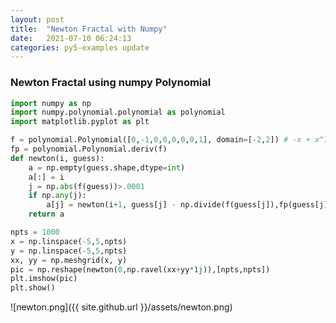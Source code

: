 ```yaml
---
layout: post
title:  "Newton Fractal with Numpy"
date:   2021-07-10 06:24:13
categories: py5-examples update
---
```


### Newton Fractal using numpy Polynomial

```python
import numpy as np
import numpy.polynomial.polynomial as polynomial
import matplotlib.pyplot as plt

f = polynomial.Polynomial([0,-1,0,0,0,0,0,1], domain=[-2,2]) # -x + x^7
fp = polynomial.Polynomial.deriv(f)
def newton(i, guess):
    a = np.empty(guess.shape,dtype=int)
    a[:] = i
    j = np.abs(f(guess))>.0001
    if np.any(j):
        a[j] = newton(i+1, guess[j] - np.divide(f(guess[j]),fp(guess[j])))
    return a

npts = 1000
x = np.linspace(-5,5,npts)
y = np.linspace(-5,5,npts)
xx, yy = np.meshgrid(x, y)
pic = np.reshape(newton(0,np.ravel(xx+yy*1j)),[npts,npts])
plt.imshow(pic)
plt.show()
```

![newton.png]({{ site.github.url }}/assets/newton.png)

